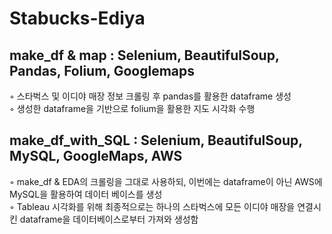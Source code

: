 # Stabucks-Ediya

## make_df & map : Selenium, BeautifulSoup, Pandas, Folium, Googlemaps   
   ◦ 스타벅스 및 이디야 매장 정보 크롤링 후 pandas를 활용한 dataframe 생성    
   ◦ 생성한 dataframe을 기반으로 folium을 활용한 지도 시각화 수행     



## make_df_with_SQL : Selenium, BeautifulSoup, MySQL, GoogleMaps, AWS      
   ◦ make_df & EDA의 크롤링을 그대로 사용하되, 이번에는 dataframe이 아닌 AWS에 MySQL을 활용하여 데이터 베이스를 생성   
   ◦ Tableau 시각화를 위해 최종적으로는 하나의 스타벅스에 모든 이디야 매장을 연결시킨 dataframe을 데이터베이스로부터 가져와 생성함
